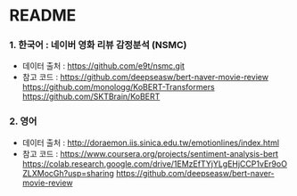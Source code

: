# README


### 1. 한국어 : 네이버 영화 리뷰 감정분석 (NSMC)

   - 데이터 출처 : https://github.com/e9t/nsmc.git
   - 참고 코드 : https://github.com/deepseasw/bert-naver-movie-review
                https://github.com/monologg/KoBERT-Transformers
                https://github.com/SKTBrain/KoBERT
   
                

### 2. 영어
   - 데이터 출처 : http://doraemon.iis.sinica.edu.tw/emotionlines/index.html
   - 참고 코드 : https://www.coursera.org/projects/sentiment-analysis-bert
                https://colab.research.google.com/drive/1EMzEfTYjYLgEHjCCP1vEr9oOZLXMocGh?usp=sharing
                https://github.com/deepseasw/bert-naver-movie-review
                


